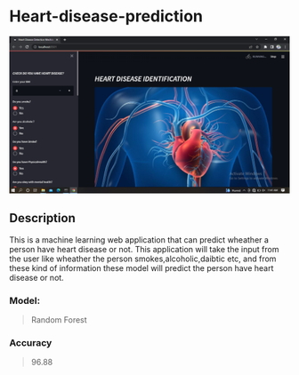 # Heart-disease-prediction
![](images/heart.png)

## Description

This is a machine learning web application that can predict wheather a person have heart disease or not. This application will take the input from the user like wheather the person smokes,alcoholic,daibtic etc, and from these kind of information these model will predict the person have heart disease or not.

### Model:
> Random Forest

### Accuracy
> 96.88
